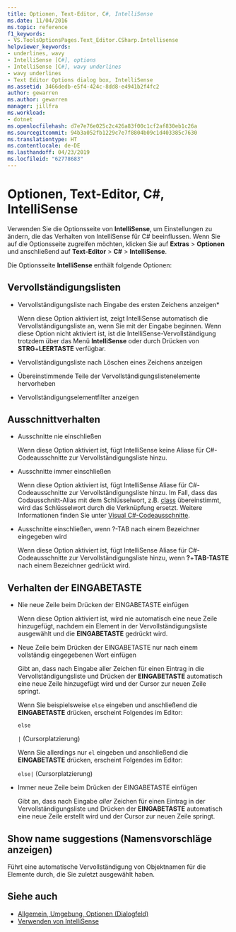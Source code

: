 ```yaml
---
title: Optionen, Text-Editor, C#, IntelliSense
ms.date: 11/04/2016
ms.topic: reference
f1_keywords:
- VS.ToolsOptionsPages.Text_Editor.CSharp.Intellisense
helpviewer_keywords:
- underlines, wavy
- IntelliSense [C#], options
- IntelliSense [C#], wavy underlines
- wavy underlines
- Text Editor Options dialog box, IntelliSense
ms.assetid: 3466dedb-e5f4-424c-8dd8-e4941b2f4fc2
author: gewarren
ms.author: gewarren
manager: jillfra
ms.workload:
- dotnet
ms.openlocfilehash: d7e7e76e025c2c426a83f00c1cf2af830eb1c26a
ms.sourcegitcommit: 94b3a052fb1229c7e7f8804b09c1d403385c7630
ms.translationtype: HT
ms.contentlocale: de-DE
ms.lasthandoff: 04/23/2019
ms.locfileid: "62778683"
---
```

# <a name="options-text-editor-c-intellisense"></a>Optionen, Text-Editor, C#, IntelliSense

Verwenden Sie die Optionsseite von **IntelliSense**, um Einstellungen zu ändern, die das Verhalten von IntelliSense für C# beeinflussen. Wenn Sie auf die Optionsseite zugreifen möchten, klicken Sie auf **Extras** > **Optionen** und anschließend auf **Text-Editor** > **C#** > **IntelliSense**.

Die Optionsseite **IntelliSense** enthält folgende Optionen:

## <a name="completion-lists"></a>Vervollständigungslisten

- Vervollständigungsliste nach Eingabe des ersten Zeichens anzeigen*

   Wenn diese Option aktiviert ist, zeigt IntelliSense automatisch die Vervollständigungsliste an, wenn Sie mit der Eingabe beginnen. Wenn diese Option nicht aktiviert ist, ist die IntelliSense-Vervollständigung trotzdem über das Menü **IntelliSense** oder durch Drücken von **STRG**+**LEERTASTE** verfügbar.

- Vervollständigungsliste nach Löschen eines Zeichens anzeigen

- Übereinstimmende Teile der Vervollständigungslistenelemente hervorheben

- Vervollständigungselementfilter anzeigen

## <a name="snippets-behavior"></a>Ausschnittverhalten

- Ausschnitte nie einschließen

   Wenn diese Option aktiviert ist, fügt IntelliSense keine Aliase für C#-Codeausschnitte zur Vervollständigungsliste hinzu.

- Ausschnitte immer einschließen

   Wenn diese Option aktiviert ist, fügt IntelliSense Aliase für C#-Codeausschnitte zur Vervollständigungsliste hinzu. Im Fall, dass das Codausschnitt-Alias mit dem Schlüsselwort, z.B. [class](/dotnet/csharp/language-reference/keywords/class) übereinstimmt, wird das Schlüsselwort durch die Verknüpfung ersetzt. Weitere Informationen finden Sie unter [Visual C#-Codeausschnitte](../../ide/visual-csharp-code-snippets.md).

- Ausschnitte einschließen, wenn ?-TAB nach einem Bezeichner eingegeben wird

   Wenn diese Option aktiviert ist, fügt IntelliSense Aliase für C#-Codeausschnitte zur Vervollständigungsliste hinzu, wenn **?**+**TAB-TASTE** nach einem Bezeichner gedrückt wird.

## <a name="enter-key-behavior"></a>Verhalten der EINGABETASTE

- Nie neue Zeile beim Drücken der EINGABETASTE einfügen

   Wenn diese Option aktiviert ist, wird nie automatisch eine neue Zeile hinzugefügt, nachdem ein Element in der Vervollständigungsliste ausgewählt und die **EINGABETASTE** gedrückt wird.

- Neue Zeile beim Drücken der EINGABETASTE nur nach einem vollständig eingegebenen Wort einfügen

   Gibt an, dass nach Eingabe aller Zeichen für einen Eintrag in die Vervollständigungsliste und Drücken der **EINGABETASTE** automatisch eine neue Zeile hinzugefügt wird und der Cursor zur neuen Zeile springt.

   Wenn Sie beispielsweise `else` eingeben und anschließend die **EINGABETASTE** drücken, erscheint Folgendes im Editor:

   `else`

   `|` (Cursorplatzierung)

   Wenn Sie allerdings nur `el` eingeben und anschließend die **EINGABETASTE** drücken, erscheint Folgendes im Editor:

   `else|` (Cursorplatzierung)

- Immer neue Zeile beim Drücken der EINGABETASTE einfügen

   Gibt an, dass nach Eingabe *aller* Zeichen für einen Eintrag in der Vervollständigungsliste und Drücken der **EINGABETASTE** automatisch eine neue Zeile erstellt wird und der Cursor zur neuen Zeile springt.

## <a name="show-name-suggestions"></a>Show name suggestions (Namensvorschläge anzeigen)

Führt eine automatische Vervollständigung von Objektnamen für die Elemente durch, die Sie zuletzt ausgewählt haben.

## <a name="see-also"></a>Siehe auch

- [Allgemein, Umgebung, Optionen (Dialogfeld)](../../ide/reference/general-environment-options-dialog-box.md)
- [Verwenden von IntelliSense](../../ide/using-intellisense.md)